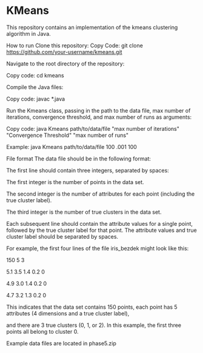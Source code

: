 # KMeans
This repository contains an implementation of the kmeans clustering algorithm in Java.

How to run
Clone this repository:
Copy Code: git clone https://github.com/your-username/kmeans.git

Navigate to the root directory of the repository:

Copy code: cd kmeans

Compile the Java files:

Copy code: javac *.java

Run the Kmeans class, passing in the path to the data file, max number  of iterations, convergence threshold, and max number of runs as arguments:

Copy code: java Kmeans path/to/data/file "max number of iterations" "Convergence Threshold" "max number of runs"

Example: java Kmeans path/to/data/file 100 .001 100

File format
The data file should be in the following format:

The first line should contain three integers, separated by spaces:

The first integer is the number of points in the data set.

The second integer is the number of attributes for each point (including the true cluster label).

The third integer is the number of true clusters in the data set.

Each subsequent line should contain the attribute values for a single point, followed by the true cluster label for that point. The attribute values and true cluster label should be separated by spaces.

For example, the first four lines of the file iris_bezdek might look like this:


150 5 3

5.1 3.5 1.4 0.2 0

4.9 3.0 1.4 0.2 0

4.7 3.2 1.3 0.2 0

This indicates that the data set contains 150 points, each point has 5 attributes (4 dimensions and a true cluster label),

and there are 3 true clusters (0, 1, or 2). In this example, the first three points all belong to cluster 0.

Example data files are located in phase5.zip
